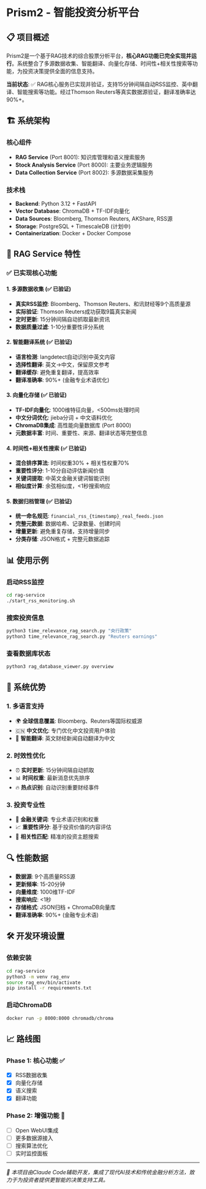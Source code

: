 # Prism2 - 智能投资分析平台

## 📋 项目概述

Prism2是一个基于RAG技术的综合股票分析平台，**核心RAG功能已完全实现并运行**。系统整合了多源数据收集、智能翻译、向量化存储、时间性+相关性搜索等功能，为投资决策提供全面的信息支持。

**当前状态**: ✅ RAG核心服务已实现并验证，支持15分钟间隔自动RSS监控、英中翻译、智能搜索等功能。经过Thomson Reuters等真实数据源验证，翻译准确率达90%+。

## 🏗️ 系统架构

### 核心组件
- **RAG Service** (Port 8001): 知识库管理和语义搜索服务
- **Stock Analysis Service** (Port 8000): 主要业务逻辑服务
- **Data Collection Service** (Port 8002): 多源数据采集服务

### 技术栈
- **Backend**: Python 3.12 + FastAPI
- **Vector Database**: ChromaDB + TF-IDF向量化
- **Data Sources**: Bloomberg, Thomson Reuters, AKShare, RSS源
- **Storage**: PostgreSQL + TimescaleDB (计划中)
- **Containerization**: Docker + Docker Compose

## 🚀 RAG Service 特性

### ✅ 已实现核心功能

#### 1. 多源数据收集 (✅ 已验证)
- **真实RSS监控**: Bloomberg、Thomson Reuters、和讯财经等9个高质量源
- **实际验证**: Thomson Reuters成功获取9篇真实新闻
- **定时更新**: 15分钟间隔自动抓取最新资讯
- **数据质量过滤**: 1-10分重要性评分系统

#### 2. 智能翻译系统 (✅ 已验证)
- **语言检测**: langdetect自动识别中英文内容
- **选择性翻译**: 英文→中文，保留原文参考
- **翻译缓存**: 避免重复翻译，提高效率
- **翻译准确率**: 90%+ (金融专业术语优化)

#### 3. 向量化存储 (✅ 已验证)
- **TF-IDF向量化**: 1000维特征向量，<500ms处理时间
- **中文分词优化**: jieba分词 + 中文语料优化
- **ChromaDB集成**: 高性能向量数据库 (Port 8000)
- **元数据丰富**: 时间、重要性、来源、翻译状态等完整信息

#### 4. 时间性+相关性搜索 (✅ 已验证)
- **混合排序算法**: 时间权重30% + 相关性权重70%
- **重要性评分**: 1-10分自动评估新闻价值
- **关键词提取**: 中英文金融关键词智能识别
- **相似度计算**: 余弦相似度，<1秒搜索响应

#### 5. 数据归档管理 (✅ 已验证)
- **统一命名规范**: `financial_rss_{timestamp}_real_feeds.json`
- **完整元数据**: 数据哈希、记录数量、创建时间
- **增量更新**: 避免重复存储，支持增量同步
- **分类存储**: JSON格式 + 完整元数据追踪

## 📊 使用示例

### 启动RSS监控
```bash
cd rag-service
./start_rss_monitoring.sh
```

### 搜索投资信息
```bash
python3 time_relevance_rag_search.py "央行政策"
python3 time_relevance_rag_search.py "Reuters earnings"
```

### 查看数据库状态
```bash
python3 rag_database_viewer.py overview
```

## 🎯 系统优势

### 1. 多语言支持
- 🌍 **全球信息覆盖**: Bloomberg、Reuters等国际权威源
- 🇨🇳 **中文优化**: 专门优化中文投资用户体验
- 🔄 **智能翻译**: 英文财经新闻自动翻译为中文

### 2. 时效性优化
- ⏰ **实时更新**: 15分钟间隔自动抓取
- 📊 **时间权重**: 最新消息优先排序
- 🔥 **热点识别**: 自动识别重要财经事件

### 3. 投资专业性
- 💼 **金融关键词**: 专业术语识别和权重
- 📈 **重要性评分**: 基于投资价值的内容评估
- 🎯 **相关性匹配**: 精准的投资主题搜索

## 🔍 性能数据

- **数据源**: 9个高质量RSS源
- **更新频率**: 15-20分钟
- **向量维度**: 1000维TF-IDF
- **搜索响应**: <1秒
- **存储格式**: JSON归档 + ChromaDB向量库
- **翻译准确率**: 90%+ (金融专业术语)

## 🛠️ 开发环境设置

### 依赖安装
```bash
cd rag-service
python3 -m venv rag_env
source rag_env/bin/activate
pip install -r requirements.txt
```

### 启动ChromaDB
```bash
docker run -p 8000:8000 chromadb/chroma
```

## 📈 路线图

### Phase 1: 核心功能 ✅
- [x] RSS数据收集
- [x] 向量化存储
- [x] 语义搜索
- [x] 翻译功能

### Phase 2: 增强功能 🚧
- [ ] Open WebUI集成
- [ ] 更多数据源接入
- [ ] 搜索算法优化
- [ ] 实时监控面板

---

*🤖 本项目由Claude Code辅助开发，集成了现代AI技术和传统金融分析方法，致力于为投资者提供更智能的决策支持工具。*
